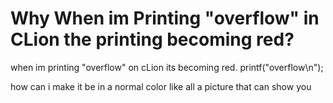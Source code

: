 
# Why When im Printing "overflow" in CLion the printing becoming red?

when im printing "overflow" on cLion its becoming red.
printf("overflow\n");

how can i make it be in a normal color like all
a picture that can show you


        